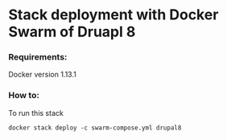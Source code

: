 # Stack deployment with Docker Swarm of Druapl 8

### Requirements:

Docker version 1.13.1

### How to:
To run this stack 
```
docker stack deploy -c swarm-compose.yml drupal8
```
